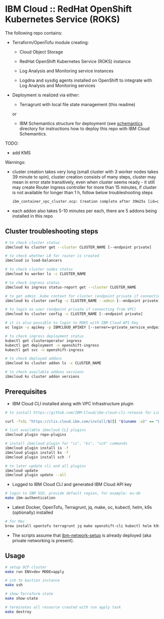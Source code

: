 # IBM Cloud :: RedHat OpenShift Kubernetes Service (ROKS)

The following repo contains:

- Terraform/OpenTofu module creating:

  - Cloud Object Storage

  - RedHat OpenShift Kubernetes Service (ROKS) instance

  - Log Analysis and Monitoring service instances

  - Logdna and sysdig agents installed on OpenShift to integrate with Log Analysis and Monitoring services

- Deployment is realized via either:

  - Terragrunt with local file state management (this readme)

  or

  - IBM Schemantics structure for deployment (see [schemantics](schemantics/README.md) directory for instructions how to deploy this repo with IBM Cloud Schemantics.

TODO:

- add KMS

Warnings:

- cluster creation takes very long (small cluster with 3 worker nodes takes 39 minute to spin), cluster creation consists of many steps, cluster may mean in error state transitively, even when cluster seems ready - it still may create Router Ingress controller for more than 15 minutes, if cluster is not available for longer than 1 h, follow below troubleshooting steps

  ```txt
  ibm_container_vpc_cluster.ocp: Creation complete after 39m25s [id=cn2hfqcf0lo791ho1jj0]
  ```

- each addon also takes 5-10 minutes per each, there are 5 addons being installed in this repo

## Cluster troubleshooting steps

```bash
# to check cluster status
ibmcloud ks cluster get --cluster CLUSTER_NAME [--endpoint private]

# to check whether LB for router is created
ibmcloud is load-balancers

# to check cluster nodes status
ibmcloud ks worker ls -c CLUSTER_NAME

# to check ingress status
ibmcloud ks ingress status-report get --cluster CLUSTER_NAME

# to get admin .kube context for cluster (endpoint private if connecting from VPC)
ibmcloud ks cluster config -c CLUSTER_NAME --admin [--endpoint private]

# to login as user (endpoint private if connecting from VPC)
ibmcloud ks cluster config -c CLUSTER_NAME [--endpoint private]

# it is also possible to login to ROKS with IBM Cloud API Key
oc login -u apikey -p IBMCLOUD_APIKEY [--server=<private_service_endpoint>]

# to check ingress deployment status
kubectl get clusteroperator ingress
kubectl get deployment -n openshift-ingress
kubectl get svc -n openshift-ingress

# to check deployed addons
ibmcloud ks cluster addon ls -c CLUSTER_NAME

# to check available addons versions
ibmcloud ks cluster addon versions
```

## Prerequisites

- IBM Cloud CLI installed along with VPC Infrastructure plugin

```bash
# to install https://github.com/IBM-Cloud/ibm-cloud-cli-release for Linux

curl -fsSL "https://clis.cloud.ibm.com/install/$([[ "$(uname -a)" == "Darmin"* ]] && echo "osx" || echo "linux" )" | sh

# list available ibmcloud CLI plugins
ibmcloud plugin repo-plugins

# install ibmcloud plugin for "is", "ks", "sch" commands
ibmcloud plugin install is -f
ibmcloud plugin install ks -f
ibmcloud plugin install sch -f

# to later update cli and all plugins
ibmcloud update
ibmcloud plugin update --all
```

- Logged to IBM Cloud CLI and generated IBM Cloud API key

```bash
# login to IBM SSO, provide default region, for example: eu-de
make ibm-authentication
```

- Latest Docker, OpenTofu, Terragrunt, jq, make, oc, kubectl, helm, k9s (optionally) installed

```bash
# for Mac
brew install opentofu terragrunt jq make openshift-cli kubectl helm k9s
```

- The scripts assume that [ibm-network-setup](../ibm-network-setup) is already deployed (aka private networking is present).

## Usage

```bash
# setup OCP cluster
make run ENV=dev MODE=apply

# ssh to bastion instance
make ssh

# show Terraform state
make show-state

# terminates all resource created with run apply task
make destroy
```
